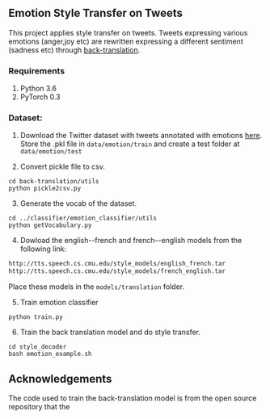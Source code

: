 ## Emotion Style Transfer on Tweets

This project applies style transfer on tweets. Tweets expressing various emotions (anger,joy etc) are rewritten expressing a different sentiment (sadness etc) through [back-translation](https://arxiv.org/abs/1804.09000). 

### Requirements
 1. Python 3.6 
 2. PyTorch 0.3

### Dataset:													

1. Download the Twitter dataset with tweets annotated with emotions [here](https://github.com/omarsar/nlp_pytorch_tensorflow_notebooks/blob/master/data/merged_training.pkl). Store the .pkl file in ``data/emotion/train`` and create a test folder at ``data/emotion/test``

2. Convert pickle file to csv.

```
cd back-translation/utils
python pickle2csv.py
```

3. Generate the vocab of the dataset.

```
cd ../classifier/emotion_classifier/utils
python getVocabulary.py
```

4. Dowload the english--french and french--english models from the following link:

```bash
http://tts.speech.cs.cmu.edu/style_models/english_french.tar
http://tts.speech.cs.cmu.edu/style_models/french_english.tar
```
Place these models in the `models/translation` folder.

5. Train emotion classifier
```
python train.py
```

6. Train the back translation model and do style transfer.

```
cd style_decoder
bash emotion_example.sh
```

## Acknowledgements
The code used to train the back-translation model is from the open source repository that the 